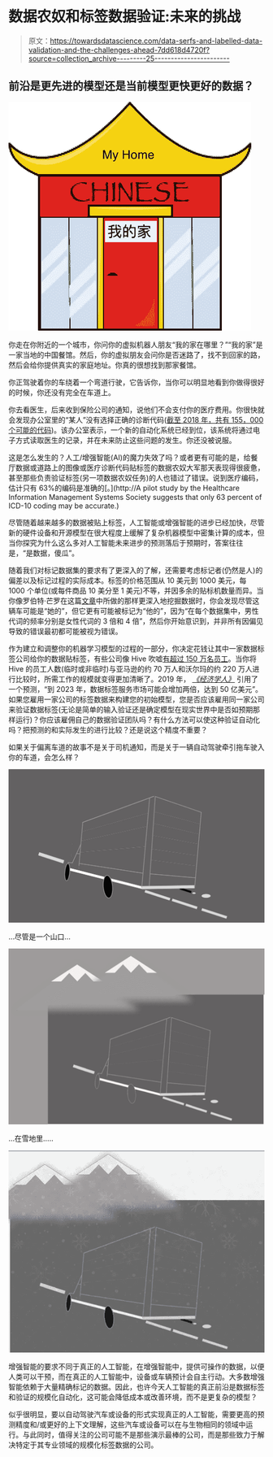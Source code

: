 # 数据农奴和标签数据验证:未来的挑战

> 原文：<https://towardsdatascience.com/data-serfs-and-labelled-data-validation-and-the-challenges-ahead-7dd618d4720f?source=collection_archive---------25----------------------->

## 前沿是更先进的模型还是当前模型更快更好的数据？

![](img/b05a4989c1abeb22f6571bf08d0f1b98.png)

你走在你附近的一个城市，你问你的虚拟机器人朋友“我的家在哪里？”“我的家”是一家当地的中国餐馆。然后，你的虚拟朋友会问你是否迷路了，找不到回家的路，然后会给你提供真实的家庭地址。你真的很想找到那家餐馆。

你正驾驶着你的车绕着一个弯道行驶，它告诉你，当你可以明显地看到你做得很好的时候，你还没有完全在车道上。

你去看医生，后来收到保险公司的通知，说他们不会支付你的医疗费用。你很快就会发现办公室里的“某人”没有选择正确的诊断代码([截至 2018 年，共有 155，000 个可能的代码](https://www.verywellhealth.com/diagnosis-code-decides-if-medicare-will-pay-3989741))。该办公室表示，一个新的自动化系统已经到位，该系统将通过电子方式读取医生的记录，并在未来防止这些问题的发生。你还没被说服。

这是怎么发生的？人工/增强智能(AI)的魔力失效了吗？或者更有可能的是，给餐厅数据或道路上的图像或医疗诊断代码贴标签的数据农奴大军那天表现得很疲惫，甚至那些负责验证标签(另一项数据农奴任务)的人也错过了错误。说到医疗编码，估计只有 63%的编码是准确的[。](http://A pilot study by the Healthcare Information Management Systems Society suggests that only 63 percent of ICD-10 coding may be accurate.)

尽管随着越来越多的数据被贴上标签，人工智能或增强智能的进步已经加快，尽管新的硬件设备和开源模型在很大程度上缓解了复杂机器模型中密集计算的成本，但当你探究为什么这么多对人工智能未来进步的预测落后于预期时，答案往往是，“是数据，傻瓜”。

随着我们对标记数据集的要求有了更深入的了解，还需要考虑标记者(仍然是人)的偏差以及标记过程的实际成本。标签的价格范围从 10 美元到 1000 美元，每 1000 个单位(或每件商品 10 美分至 1 美元)不等，并因多余的贴标机数量而异。当你像罗伯特·芒罗在这篇[文章](https://medium.com/@robert.munro/bias-in-ai-3ea569f79d6a)中所做的那样更深入地挖掘数据时，你会发现尽管这辆车可能是“她的”，但它更有可能被标记为“他的”，因为“在每个数据集中，男性代词的频率分别是女性代词的 3 倍和 4 倍”，然后你开始意识到，并非所有因偏见导致的错误最初都可能被视为错误。

作为建立和调整你的机器学习模型的过程的一部分，你决定花钱让其中一家数据标签公司给你的数据贴标签，有些公司像 Hive 吹嘘[有超过 150 万名员工](https://www.economist.com/business/2019/10/17/data-labelling-startups-want-to-help-improve-corporate-ai)。当你将 Hive 的员工人数(临时或非临时)与亚马逊的约 70 万人和沃尔玛的约 220 万人进行比较时，所需工作的规模就变得更加清晰了。2019 年， [*《经济学人》*](https://www.statista.com/statistics/264671/top-20-companies-based-on-number-of-employees/) 引用了一个预测，“到 2023 年，数据标签服务市场可能会增加两倍，达到 50 亿美元”。如果您雇用一家公司的标签数据来构建您的初始模型，您是否应该雇用同一家公司来验证数据标签(无论是简单的输入验证还是确定模型在现实世界中是否如预期那样运行)？你应该雇佣自己的数据验证团队吗？有什么方法可以使这种验证自动化吗？把预测的和实际发生的进行比较？还是说这个精度不重要？

如果关于偏离车道的故事不是关于司机通知，而是关于一辆自动驾驶牵引拖车驶入你的车道，会怎么样？

![](img/6b11f99253fe726ec309a79a07bc60bb.png)

…尽管是一个山口…

![](img/bec275721cbcc0bdc67e9732a94b3c1b.png)

…在雪地里…..

![](img/349eabe1ad1acff00bba4d25b3b096c4.png)

增强智能的要求不同于真正的人工智能，在增强智能中，提供可操作的数据，以便人类可以干预，而在真正的人工智能中，设备或车辆预计会自主行动。大多数增强智能依赖于大量精确标记的数据。因此，也许今天人工智能的真正前沿是数据标签和验证的规模化自动化，这可能会降低成本或改善环境，而不是更复杂的模型？

似乎很明显，要以自动驾驶汽车或设备的形式实现真正的人工智能，需要更高的预测精度和/或更好的上下文理解，这些汽车或设备可以在与生物相同的领域中运行。与此同时，值得关注的公司可能不是那些演示最棒的公司，而是那些致力于解决特定于其专业领域的规模化标签数据的公司。